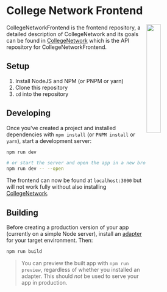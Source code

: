 # College Network Frontend
<a href="(https://github.com/Extiriority/CollegeNetworkBackend"><img align="right" src="https://catalog.app.fhict.nl/images/menuGlobal.svg" width=27%></a>

CollegeNetworkFrontend is the frontend repository,
a detailed description of CollegeNetwork and its goals can be found in
[CollegeNetwork](https://github.com/Extiriority/CollegeNetworkBackend) which is the API repository
for CollegeNetworkFrontend.

## Setup

1. Install NodeJS and NPM (or PNPM or yarn)
2. Clone this repository
3. `cd` into the repository

## Developing

Once you've created a project and installed dependencies with `npm install` (or `PNPM install` or `yarn`), start a development server:

```bash
npm run dev

# or start the server and open the app in a new browser tab
npm run dev -- --open
```
The frontend can now be found at `localhost:3000` but will not work fully without
also installing [CollegeNetwork](https://github.com/Extiriority/CollegeNetworkBackend).

## Building

Before creating a production version of your app (currently on a simple Node server), install an [adapter](https://kit.svelte.dev/docs#adapters) for your target environment. Then:

```bash
npm run build
```

> You can preview the built app with `npm run preview`, regardless of whether you installed an adapter. This should _not_ be used to serve your app in production.

